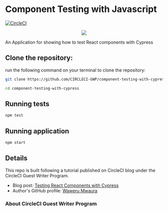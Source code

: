 # Component Testing with Javascript

[![CircleCI](https://dl.circleci.com/status-badge/img/gh/CIRCLECI-GWP/component-testing-with-cypress/tree/cypress-test.svg?style=svg)](https://dl.circleci.com/status-badge/redirect/gh/CIRCLECI-GWP/component-testing-with-cypress/tree/cypress-test)

<p align="center"><img src="https://avatars3.githubusercontent.com/u/59034516"></p>

An Application for showing how to test React components with Cypress

## Clone the repository:

run the following command on your terminal to clone the repository:

```bash
git clone https://github.com/CIRCLECI-GWP/component-testing-with-cypress

cd component-testing-with-cypress
```

## Running tests

```bash
npm test
```

## Running application

```bash
npm start
```

## Details

This repo is built following a tutorial published on CircleCI blog under the CircleCI Guest Writer Program.

- Blog post: [ Testing React Components with Cypress ][blog]
- Author's GitHub profile: [Waweru Mwaura][author]

### About CircleCI Guest Writer Program

[blog]: https://circleci.com/blog/testing-react-component-with-cypress/
[author]: https://github.com/mwaz
